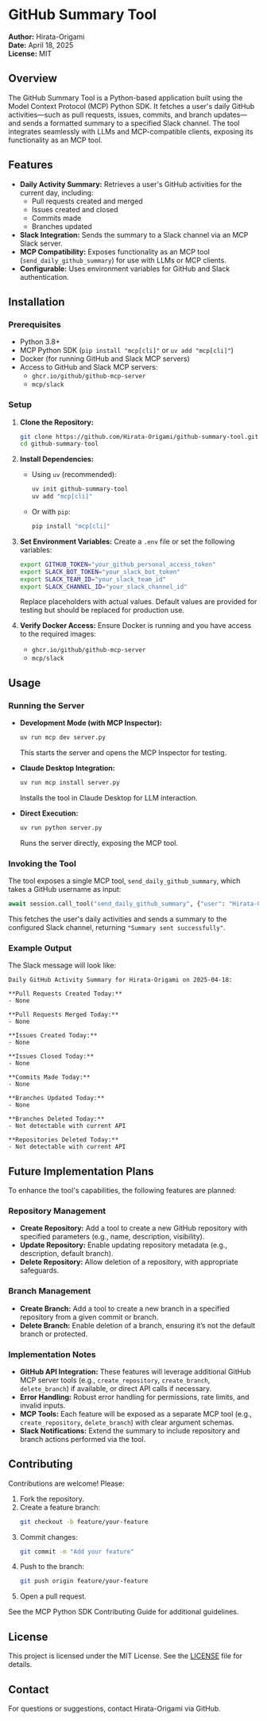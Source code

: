 # GitHub Summary Tool

**Author:** Hirata-Origami  
**Date:** April 18, 2025  
**License:** MIT

## Overview

The GitHub Summary Tool is a Python-based application built using the Model Context Protocol (MCP) Python SDK. It fetches a user's daily GitHub activities—such as pull requests, issues, commits, and branch updates—and sends a formatted summary to a specified Slack channel. The tool integrates seamlessly with LLMs and MCP-compatible clients, exposing its functionality as an MCP tool.

## Features

- **Daily Activity Summary:** Retrieves a user's GitHub activities for the current day, including:
  - Pull requests created and merged
  - Issues created and closed
  - Commits made
  - Branches updated
- **Slack Integration:** Sends the summary to a Slack channel via an MCP Slack server.
- **MCP Compatibility:** Exposes functionality as an MCP tool (`send_daily_github_summary`) for use with LLMs or MCP clients.
- **Configurable:** Uses environment variables for GitHub and Slack authentication.

## Installation

### Prerequisites

- Python 3.8+
- MCP Python SDK (`pip install "mcp[cli]"` or `uv add "mcp[cli]"`)
- Docker (for running GitHub and Slack MCP servers)
- Access to GitHub and Slack MCP servers:
  - `ghcr.io/github/github-mcp-server`
  - `mcp/slack`

### Setup

1. **Clone the Repository:**

   ```bash
   git clone https://github.com/Hirata-Origami/github-summary-tool.git
   cd github-summary-tool
   ```

2. **Install Dependencies:**

   - Using `uv` (recommended):
     ```bash
     uv init github-summary-tool
     uv add "mcp[cli]"
     ```
   - Or with `pip`:
     ```bash
     pip install "mcp[cli]"
     ```

3. **Set Environment Variables:**
   Create a `.env` file or set the following variables:

   ```bash
   export GITHUB_TOKEN="your_github_personal_access_token"
   export SLACK_BOT_TOKEN="your_slack_bot_token"
   export SLACK_TEAM_ID="your_slack_team_id"
   export SLACK_CHANNEL_ID="your_slack_channel_id"
   ```

   Replace placeholders with actual values. Default values are provided for testing but should be replaced for production use.

4. **Verify Docker Access:**
   Ensure Docker is running and you have access to the required images:
   - `ghcr.io/github/github-mcp-server`
   - `mcp/slack`

## Usage

### Running the Server

- **Development Mode (with MCP Inspector):**

  ```bash
  uv run mcp dev server.py
  ```

  This starts the server and opens the MCP Inspector for testing.

- **Claude Desktop Integration:**

  ```bash
  uv run mcp install server.py
  ```

  Installs the tool in Claude Desktop for LLM interaction.

- **Direct Execution:**
  ```bash
  uv run python server.py
  ```
  Runs the server directly, exposing the MCP tool.

### Invoking the Tool

The tool exposes a single MCP tool, `send_daily_github_summary`, which takes a GitHub username as input:

```python
await session.call_tool("send_daily_github_summary", {"user": "Hirata-Origami"})
```

This fetches the user's daily activities and sends a summary to the configured Slack channel, returning `"Summary sent successfully"`.

### Example Output

The Slack message will look like:

```
Daily GitHub Activity Summary for Hirata-Origami on 2025-04-18:

**Pull Requests Created Today:**
- None

**Pull Requests Merged Today:**
- None

**Issues Created Today:**
- None

**Issues Closed Today:**
- None

**Commits Made Today:**
- None

**Branches Updated Today:**
- None

**Branches Deleted Today:**
- Not detectable with current API

**Repositories Deleted Today:**
- Not detectable with current API
```

## Future Implementation Plans

To enhance the tool's capabilities, the following features are planned:

### Repository Management

- **Create Repository:** Add a tool to create a new GitHub repository with specified parameters (e.g., name, description, visibility).
- **Update Repository:** Enable updating repository metadata (e.g., description, default branch).
- **Delete Repository:** Allow deletion of a repository, with appropriate safeguards.

### Branch Management

- **Create Branch:** Add a tool to create a new branch in a specified repository from a given commit or branch.
- **Delete Branch:** Enable deletion of a branch, ensuring it’s not the default branch or protected.

### Implementation Notes

- **GitHub API Integration:** These features will leverage additional GitHub MCP server tools (e.g., `create_repository`, `create_branch`, `delete_branch`) if available, or direct API calls if necessary.
- **Error Handling:** Robust error handling for permissions, rate limits, and invalid inputs.
- **MCP Tools:** Each feature will be exposed as a separate MCP tool (e.g., `create_repository`, `delete_branch`) with clear argument schemas.
- **Slack Notifications:** Extend the summary to include repository and branch actions performed via the tool.

## Contributing

Contributions are welcome! Please:

1. Fork the repository.
2. Create a feature branch:
   ```bash
   git checkout -b feature/your-feature
   ```
3. Commit changes:
   ```bash
   git commit -m "Add your feature"
   ```
4. Push to the branch:
   ```bash
   git push origin feature/your-feature
   ```
5. Open a pull request.

See the MCP Python SDK Contributing Guide for additional guidelines.

## License

This project is licensed under the MIT License. See the [LICENSE](LICENSE) file for details.

## Contact

For questions or suggestions, contact Hirata-Origami via GitHub.
